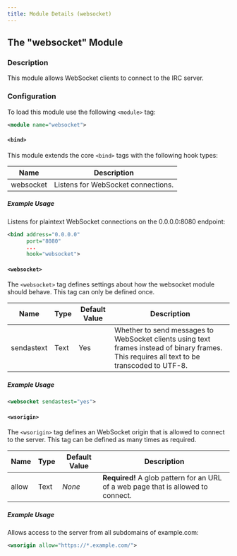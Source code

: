 ```yaml
---
title: Module Details (websocket)
---
```


## The "websocket" Module

### Description

This module allows WebSocket clients to connect to the IRC server.

### Configuration

To load this module use the following `<module>` tag:

```xml
<module name="websocket">
```

#### `<bind>`

This module extends the core `<bind>` tags with the following hook types:

Name      | Description
--------- | -----------
websocket | Listens for WebSocket connections.

##### Example Usage

Listens for plaintext WebSocket connections on the 0.0.0.0:8080 endpoint:

```xml
<bind address="0.0.0.0"
      port="8080"
      ...
      hook="websocket">
```

#### `<websocket>`

The `<websocket>` tag defines settings about how the websocket module should behave. This tag can only be defined once.

Name       | Type     | Default Value | Description
---------- | -------- | ------------- | -----------
sendastext | Text     | Yes           | Whether to send messages to WebSocket clients using text frames instead of binary frames. This requires all text to be transcoded to UTF-8.

##### Example Usage

```xml
<websocket sendastest="yes">
```

#### `<wsorigin>`

The `<wsorigin>` tag defines an WebSocket origin that is allowed to connect to the server. This tag can be defined as many times as required.

Name  | Type | Default Value | Description
----- | ---- | ------------- | -----------
allow | Text | *None*        | **Required!** A glob pattern for an URL of a web page that is allowed to connect.

##### Example Usage

Allows access to the server from all subdomains of example.com:

```xml
<wsorigin allow="https://*.example.com/">
```
